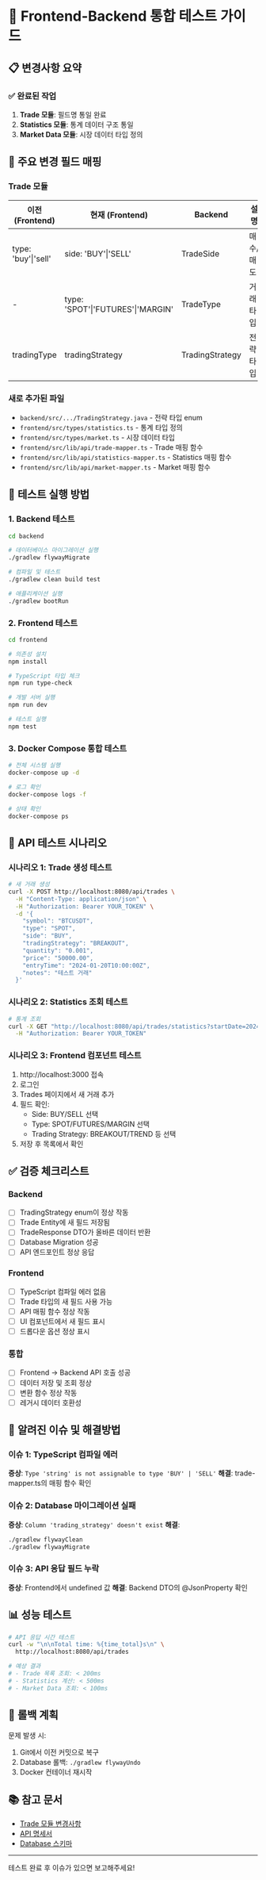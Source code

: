 # 🧪 Frontend-Backend 통합 테스트 가이드

## 📋 변경사항 요약

### ✅ 완료된 작업
1. **Trade 모듈**: 필드명 통일 완료
2. **Statistics 모듈**: 통계 데이터 구조 통일
3. **Market Data 모듈**: 시장 데이터 타입 정의

## 🔄 주요 변경 필드 매핑

### Trade 모듈
| 이전 (Frontend) | 현재 (Frontend) | Backend | 설명 |
|----------------|----------------|---------|------|
| type: 'buy'\|'sell' | side: 'BUY'\|'SELL' | TradeSide | 매수/매도 |
| - | type: 'SPOT'\|'FUTURES'\|'MARGIN' | TradeType | 거래 타입 |
| tradingType | tradingStrategy | TradingStrategy | 전략 타입 |

### 새로 추가된 파일
- `backend/src/.../TradingStrategy.java` - 전략 타입 enum
- `frontend/src/types/statistics.ts` - 통계 타입 정의
- `frontend/src/types/market.ts` - 시장 데이터 타입
- `frontend/src/lib/api/trade-mapper.ts` - Trade 매핑 함수
- `frontend/src/lib/api/statistics-mapper.ts` - Statistics 매핑 함수
- `frontend/src/lib/api/market-mapper.ts` - Market 매핑 함수

## 🚀 테스트 실행 방법

### 1. Backend 테스트

```bash
cd backend

# 데이터베이스 마이그레이션 실행
./gradlew flywayMigrate

# 컴파일 및 테스트
./gradlew clean build test

# 애플리케이션 실행
./gradlew bootRun
```

### 2. Frontend 테스트

```bash
cd frontend

# 의존성 설치
npm install

# TypeScript 타입 체크
npm run type-check

# 개발 서버 실행
npm run dev

# 테스트 실행
npm test
```

### 3. Docker Compose 통합 테스트

```bash
# 전체 시스템 실행
docker-compose up -d

# 로그 확인
docker-compose logs -f

# 상태 확인
docker-compose ps
```

## 📝 API 테스트 시나리오

### 시나리오 1: Trade 생성 테스트

```bash
# 새 거래 생성
curl -X POST http://localhost:8080/api/trades \
  -H "Content-Type: application/json" \
  -H "Authorization: Bearer YOUR_TOKEN" \
  -d '{
    "symbol": "BTCUSDT",
    "type": "SPOT",
    "side": "BUY",
    "tradingStrategy": "BREAKOUT",
    "quantity": "0.001",
    "price": "50000.00",
    "entryTime": "2024-01-20T10:00:00Z",
    "notes": "테스트 거래"
  }'
```

### 시나리오 2: Statistics 조회 테스트

```bash
# 통계 조회
curl -X GET "http://localhost:8080/api/trades/statistics?startDate=2024-01-01&endDate=2024-01-31" \
  -H "Authorization: Bearer YOUR_TOKEN"
```

### 시나리오 3: Frontend 컴포넌트 테스트

1. http://localhost:3000 접속
2. 로그인
3. Trades 페이지에서 새 거래 추가
4. 필드 확인:
   - Side: BUY/SELL 선택
   - Type: SPOT/FUTURES/MARGIN 선택
   - Trading Strategy: BREAKOUT/TREND 등 선택
5. 저장 후 목록에서 확인

## ✅ 검증 체크리스트

### Backend
- [ ] TradingStrategy enum이 정상 작동
- [ ] Trade Entity에 새 필드 저장됨
- [ ] TradeResponse DTO가 올바른 데이터 반환
- [ ] Database Migration 성공
- [ ] API 엔드포인트 정상 응답

### Frontend
- [ ] TypeScript 컴파일 에러 없음
- [ ] Trade 타입의 새 필드 사용 가능
- [ ] API 매핑 함수 정상 작동
- [ ] UI 컴포넌트에서 새 필드 표시
- [ ] 드롭다운 옵션 정상 표시

### 통합
- [ ] Frontend → Backend API 호출 성공
- [ ] 데이터 저장 및 조회 정상
- [ ] 변환 함수 정상 작동
- [ ] 레거시 데이터 호환성

## 🐛 알려진 이슈 및 해결방법

### 이슈 1: TypeScript 컴파일 에러
**증상**: `Type 'string' is not assignable to type 'BUY' | 'SELL'`
**해결**: trade-mapper.ts의 매핑 함수 확인

### 이슈 2: Database 마이그레이션 실패
**증상**: `Column 'trading_strategy' doesn't exist`
**해결**: 
```bash
./gradlew flywayClean
./gradlew flywayMigrate
```

### 이슈 3: API 응답 필드 누락
**증상**: Frontend에서 undefined 값
**해결**: Backend DTO의 @JsonProperty 확인

## 📊 성능 테스트

```bash
# API 응답 시간 테스트
curl -w "\n\nTotal time: %{time_total}s\n" \
  http://localhost:8080/api/trades

# 예상 결과
# - Trade 목록 조회: < 200ms
# - Statistics 계산: < 500ms
# - Market Data 조회: < 100ms
```

## 🔄 롤백 계획

문제 발생 시:
1. Git에서 이전 커밋으로 복구
2. Database 롤백: `./gradlew flywayUndo`
3. Docker 컨테이너 재시작

## 📚 참고 문서
- [Trade 모듈 변경사항](./docs/trade-module-changes.md)
- [API 명세서](./openapi.yaml)
- [Database 스키마](./backend/src/main/resources/db/migration/)

---

테스트 완료 후 이슈가 있으면 보고해주세요!